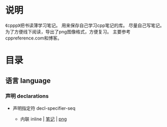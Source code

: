 # 说明
《cppp》把书读薄学习笔记。
用来保存自己学习cpp笔记的库。
尽量自己写笔记。
为了方便线下阅读，导出了png图像格式，方便复习。
主要参考cppreference.com和博客。


# 目录

## 语言 language

### 声明 declarations

- 声明指定符 decl-specifier-seq 

  - 内联 inline | [笔记](https://github.com/hoshinotsuki/CppPrimer/blob/master/Inline.md) | [png](https://github.com/hoshinotsuki/CppPrimer/blob/master/Inline.png)
